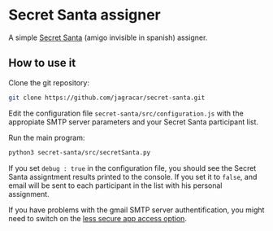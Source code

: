 # Secret Santa assigner

A simple [Secret Santa](https://en.wikipedia.org/wiki/Secret_Santa) (amigo invisible in spanish) assigner. 

## How to use it

Clone the git repository:

``` bash
git clone https://github.com/jagracar/secret-santa.git
```

Edit the configuration file `secret-santa/src/configuration.js` with the appropiate SMTP server parameters and your Secret Santa participant list.

Run the main program:

``` bash
python3 secret-santa/src/secretSanta.py
```

If you set `debug : true` in the configuration file, you should see the Secret Santa assigntment results printed to the console. If you set it to `false`, and email will be sent to each participant in the list with his personal assignment.

If you have problems with the gmail SMTP server authentification, you might need to switch on the [less secure app access option](https://myaccount.google.com/lesssecureapps).
